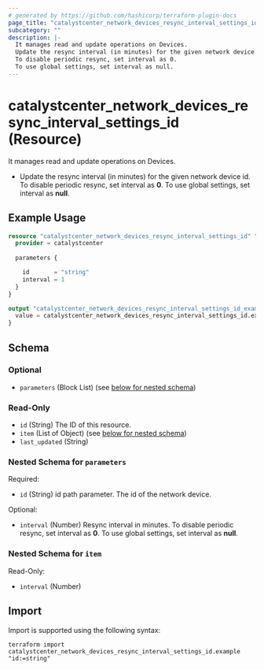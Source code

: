 ```yaml
---
# generated by https://github.com/hashicorp/terraform-plugin-docs
page_title: "catalystcenter_network_devices_resync_interval_settings_id Resource - terraform-provider-catalystcenter"
subcategory: ""
description: |-
  It manages read and update operations on Devices.
  Update the resync interval (in minutes) for the given network device id.
  To disable periodic resync, set interval as 0.
  To use global settings, set interval as null.
---
```


# catalystcenter_network_devices_resync_interval_settings_id (Resource)

It manages read and update operations on Devices.

- Update the resync interval (in minutes) for the given network device id.
To disable periodic resync, set interval as **0**.
To use global settings, set interval as **null**.

## Example Usage

```terraform
resource "catalystcenter_network_devices_resync_interval_settings_id" "example" {
  provider = catalystcenter
 
  parameters {

    id       = "string"
    interval = 1
  }
}

output "catalystcenter_network_devices_resync_interval_settings_id_example" {
  value = catalystcenter_network_devices_resync_interval_settings_id.example
}
```

<!-- schema generated by tfplugindocs -->
## Schema

### Optional

- `parameters` (Block List) (see [below for nested schema](#nestedblock--parameters))

### Read-Only

- `id` (String) The ID of this resource.
- `item` (List of Object) (see [below for nested schema](#nestedatt--item))
- `last_updated` (String)

<a id="nestedblock--parameters"></a>
### Nested Schema for `parameters`

Required:

- `id` (String) id path parameter. The id of the network device.

Optional:

- `interval` (Number) Resync interval in minutes. To disable periodic resync, set interval as **0**. To use global settings, set interval as **null**.


<a id="nestedatt--item"></a>
### Nested Schema for `item`

Read-Only:

- `interval` (Number)

## Import

Import is supported using the following syntax:

```shell
terraform import catalystcenter_network_devices_resync_interval_settings_id.example "id:=string"
```
